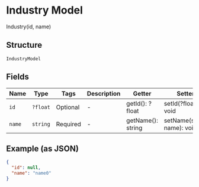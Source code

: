 
# Industry Model

Industry(id, name)

## Structure

`IndustryModel`

## Fields

| Name | Type | Tags | Description | Getter | Setter |
|  --- | --- | --- | --- | --- | --- |
| `id` | `?float` | Optional | - | getId(): ?float | setId(?float id): void |
| `name` | `string` | Required | - | getName(): string | setName(string name): void |

## Example (as JSON)

```json
{
  "id": null,
  "name": "name0"
}
```

